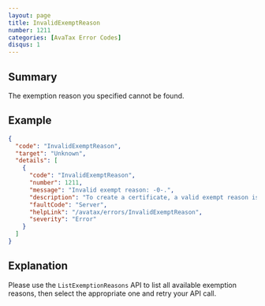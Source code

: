 ```yaml
---
layout: page
title: InvalidExemptReason
number: 1211
categories: [AvaTax Error Codes]
disqus: 1
---
```


## Summary

The exemption reason you specified cannot be found.

## Example

```json
{
  "code": "InvalidExemptReason",
  "target": "Unknown",
  "details": [
    {
      "code": "InvalidExemptReason",
      "number": 1211,
      "message": "Invalid exempt reason: -0-.",
      "description": "To create a certificate, a valid exempt reason is required.",
      "faultCode": "Server",
      "helpLink": "/avatax/errors/InvalidExemptReason",
      "severity": "Error"
    }
  ]
}
```

## Explanation

Please use the `ListExemptionReasons` API to list all available exemption reasons, then select the appropriate one and retry your API call.
